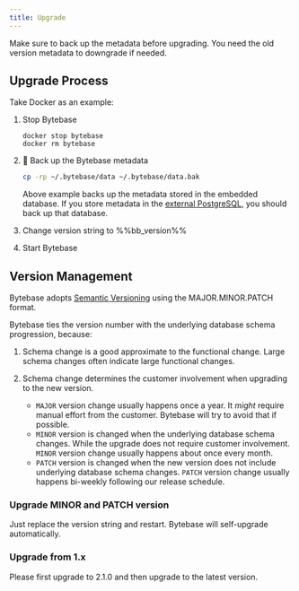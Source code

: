```yaml
---
title: Upgrade
---
```


<HintBlock type="warning">

Make sure to back up the metadata before upgrading. You need the old version metadata to downgrade if needed.

</HintBlock>

## Upgrade Process

Take Docker as an example:

1. Stop Bytebase

   ```text
   docker stop bytebase
   docker rm bytebase
   ```

1. 🚨 Back up the Bytebase metadata

   ```bash
   cp -rp ~/.bytebase/data ~/.bytebase/data.bak
   ```

   Above example backs up the metadata stored in the embedded database.
   If you store metadata in the [external PostgreSQL](/docs/get-started/install/external-postgres/), you should
   back up that database.

1. Change version string to %%bb_version%%
1. Start Bytebase

   <IncludeBlock url="/docs/get-started/install/terminal-docker-run-volume"></IncludeBlock>

## Version Management

Bytebase adopts [Semantic Versioning](https://semver.org/) using the MAJOR.MINOR.PATCH format.

Bytebase ties the version number with the underlying database schema progression, because:

1. Schema change is a good approximate to the functional change. Large schema changes often indicate large functional changes.
1. Schema change determines the customer involvement when upgrading to the new version.

   - `MAJOR` version change usually happens once a year. It _might_ require manual effort from the customer. Bytebase will
     try to avoid that if possible.
   - `MINOR` version is changed when the underlying database schema changes. While the upgrade does not require customer involvement. `MINOR` version change usually happens about once every month.
   - `PATCH` version is changed when the new version does not include underlying database schema changes. `PATCH` version change usually happens bi-weekly following our release schedule.

### Upgrade MINOR and PATCH version

Just replace the version string and restart. Bytebase will self-upgrade automatically.

### Upgrade from 1.x

Please first upgrade to 2.1.0 and then upgrade to the latest version.
